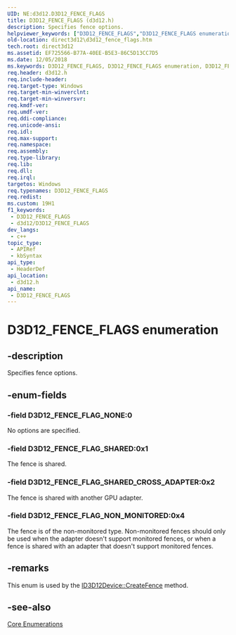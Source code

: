 ```yaml
---
UID: NE:d3d12.D3D12_FENCE_FLAGS
title: D3D12_FENCE_FLAGS (d3d12.h)
description: Specifies fence options.
helpviewer_keywords: ["D3D12_FENCE_FLAGS","D3D12_FENCE_FLAGS enumeration","D3D12_FENCE_FLAG_NONE","D3D12_FENCE_FLAG_NON_MONITORED","D3D12_FENCE_FLAG_SHARED","D3D12_FENCE_FLAG_SHARED_CROSS_ADAPTER","d3d12/D3D12_FENCE_FLAGS","d3d12/D3D12_FENCE_FLAG_NONE","d3d12/D3D12_FENCE_FLAG_NON_MONITORED","d3d12/D3D12_FENCE_FLAG_SHARED","d3d12/D3D12_FENCE_FLAG_SHARED_CROSS_ADAPTER","direct3d12.d3d12_fence_flags"]
old-location: direct3d12\d3d12_fence_flags.htm
tech.root: direct3d12
ms.assetid: EF725566-B77A-40EE-B5E3-86C5D13CC7D5
ms.date: 12/05/2018
ms.keywords: D3D12_FENCE_FLAGS, D3D12_FENCE_FLAGS enumeration, D3D12_FENCE_FLAG_NONE, D3D12_FENCE_FLAG_NON_MONITORED, D3D12_FENCE_FLAG_SHARED, D3D12_FENCE_FLAG_SHARED_CROSS_ADAPTER, d3d12/D3D12_FENCE_FLAGS, d3d12/D3D12_FENCE_FLAG_NONE, d3d12/D3D12_FENCE_FLAG_NON_MONITORED, d3d12/D3D12_FENCE_FLAG_SHARED, d3d12/D3D12_FENCE_FLAG_SHARED_CROSS_ADAPTER, direct3d12.d3d12_fence_flags
req.header: d3d12.h
req.include-header: 
req.target-type: Windows
req.target-min-winverclnt: 
req.target-min-winversvr: 
req.kmdf-ver: 
req.umdf-ver: 
req.ddi-compliance: 
req.unicode-ansi: 
req.idl: 
req.max-support: 
req.namespace: 
req.assembly: 
req.type-library: 
req.lib: 
req.dll: 
req.irql: 
targetos: Windows
req.typenames: D3D12_FENCE_FLAGS
req.redist: 
ms.custom: 19H1
f1_keywords:
 - D3D12_FENCE_FLAGS
 - d3d12/D3D12_FENCE_FLAGS
dev_langs:
 - c++
topic_type:
 - APIRef
 - kbSyntax
api_type:
 - HeaderDef
api_location:
 - d3d12.h
api_name:
 - D3D12_FENCE_FLAGS
---
```


# D3D12_FENCE_FLAGS enumeration


## -description

Specifies fence options.

## -enum-fields

### -field D3D12_FENCE_FLAG_NONE:0

No options are specified.

### -field D3D12_FENCE_FLAG_SHARED:0x1

The fence is shared.

### -field D3D12_FENCE_FLAG_SHARED_CROSS_ADAPTER:0x2

The fence is shared with another GPU adapter.

### -field D3D12_FENCE_FLAG_NON_MONITORED:0x4

The fence is of the non-monitored type. Non-monitored fences should only be used when the adapter doesn't support monitored fences, or when a fence is shared with an adapter that doesn't support monitored fences.

## -remarks

This enum is used by the <a href="/windows/desktop/api/d3d12/nf-d3d12-id3d12device-createfence">ID3D12Device::CreateFence</a> method.

## -see-also

<a href="/windows/desktop/direct3d12/direct3d-12-enumerations">Core Enumerations</a>
